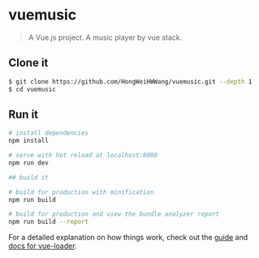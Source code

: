 # vuemusic

> A Vue.js project. A music player by vue stack.

## Clone it

```bash
$ git clone https://github.com/HongWeiHWWang/vuemusic.git --depth 1
$ cd vuemusic
```

## Run it

``` bash
# install dependencies
npm install

# serve with hot reload at localhost:8080
npm run dev

## build it

# build for production with minification
npm run build

# build for production and view the bundle analyzer report
npm run build --report
```

For a detailed explanation on how things work, check out the [guide](http://vuejs-templates.github.io/webpack/) and [docs for vue-loader](http://vuejs.github.io/vue-loader).
